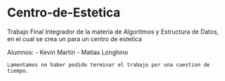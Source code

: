 # Centro-de-Estetica
Trabajo Final Integrador de la materia de Algoritmos y Estructura de Datos, en el cual se crea un para un centro de estetica


Alumnos: 
    - Kevin Martin
    - Matias Longhino
    
    Lamentamos no haber podido terminar el trabajo por una cuestion de tiempo. 
